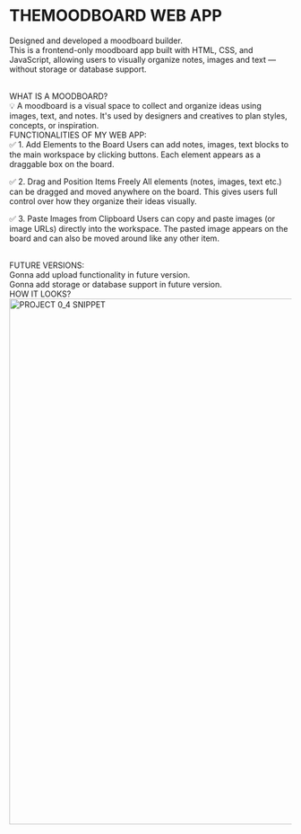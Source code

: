 <h1><b>THEMOODBOARD WEB APP</b></h1>

Designed and developed a moodboard builder.<br>
This is a frontend-only moodboard app built with HTML, CSS, and JavaScript, allowing users to visually organize notes, images and text — without storage or database support.

<br>
WHAT IS A MOODBOARD?<br>
💡 A moodboard is a visual space to collect and organize ideas using images, text, and notes.
It's used by designers and creatives to plan styles, concepts, or inspiration.

<br>
FUNCTIONALITIES OF MY WEB APP: <br>
✅ 1. Add Elements to the Board
Users can add notes, images, text blocks to the main workspace by clicking buttons. Each element appears as a draggable box on the board.<br>

✅ 2. Drag and Position Items Freely
All elements (notes, images, text etc.) can be dragged and moved anywhere on the board. This gives users full control over how they organize their ideas visually.<br>

✅ 3. Paste Images from Clipboard
Users can copy and paste images (or image URLs) directly into the workspace. The pasted image appears on the board and can also be moved around like any other item.

<br>
FUTURE VERSIONS:<br>
Gonna add upload functionality in future version.<br>
Gonna add storage or database support in future version.

<br>
HOW IT LOOKS?<br>
<img width="1920" height="936" alt="PROJECT 0_4 SNIPPET" src="https://github.com/user-attachments/assets/0dfa5afb-4690-4a4d-9bcc-2d4b7d25cd2e" />
